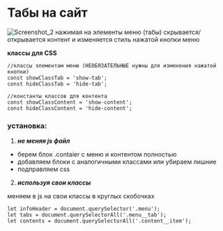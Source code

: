 #  Табы на сайт
![Screenshot_2](https://github.com/AntonLihtar/tabs_for_site/assets/111772207/7802cb7c-adc0-4d43-b68c-331edf4a41b7)
нажимая на элементы меню (табы) скрывается/открывается контент и изменяется стиль нажатой кнопки меню

**классы для CSS**

    //классы элементам меню (НЕОБЯЗАТЕЛЬНЫЕ нужны для изменения нажатой кнопки)
    const showClassTab = 'show-tab';
    const hideClassTab = 'hide-tab';

    //константы классов для контента
    const showClassContent = 'show-content';
    const hideClassContent = 'hide-content';


### установка:
1. ***не меняя js файл***
- берем блок .contaier с меню и контентом полностью
- добавляем блоки с аналогичными классами или убираем лишние
- подправляем css

2. ***используя свои классы***

меняем в js на свои классы в круглых скобочках
    
    let infoHeader = document.querySelector('.menu');
    let tabs = document.querySelectorAll('.menu__tab');
    let contents = document.querySelectorAll('.content__item');


